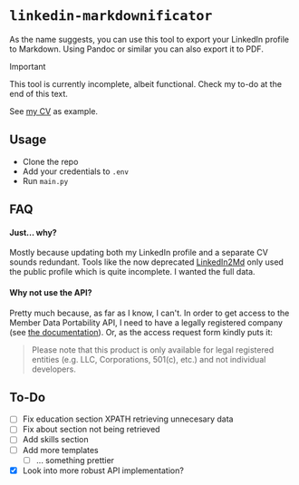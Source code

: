 # ```linkedin-markdownificator```
As the name suggests, you can use this tool to export your LinkedIn profile to Markdown. Using Pandoc or similar you can also export it to PDF.

>[!IMPORTANT]
> This tool is currently incomplete, albeit functional. Check my to-do at the end of this text.

See [my CV](https://github.com/rifusaki/linkedin-markdownificator/blob/main/examples/example-default.md) as example.

## Usage
- Clone the repo
- Add your credentials to ```.env```
- Run ```main.py```

## FAQ
#### Just... why?
Mostly because updating both my LinkedIn profile and a separate CV sounds redundant. Tools like the now deprecated [LinkedIn2Md](https://github.com/fkztw/linkedin2md) only used the public profile which is quite incomplete. I wanted the full data.

#### Why not use the API?
Pretty much because, as far as I know, I can't. In order to get access to the Member Data Portability API, I need to have a legally registered company (see [the documentation](https://learn.microsoft.com/en-us/linkedin/dma/member-data-portability/member-data-portability-3rd-party/)). Or, as the access request form kindly puts it:

>  Please note that this product is only available for legal registered entities (e.g. LLC, Corporations, 501(c), etc.) and not individual developers.

## To-Do
- [ ] Fix education section XPATH retrieving unnecesary data
- [ ] Fix about section not being retrieved
- [ ] Add skills section
- [ ] Add more templates
  - [ ] ... something prettier
- [X] Look into more robust API implementation?

